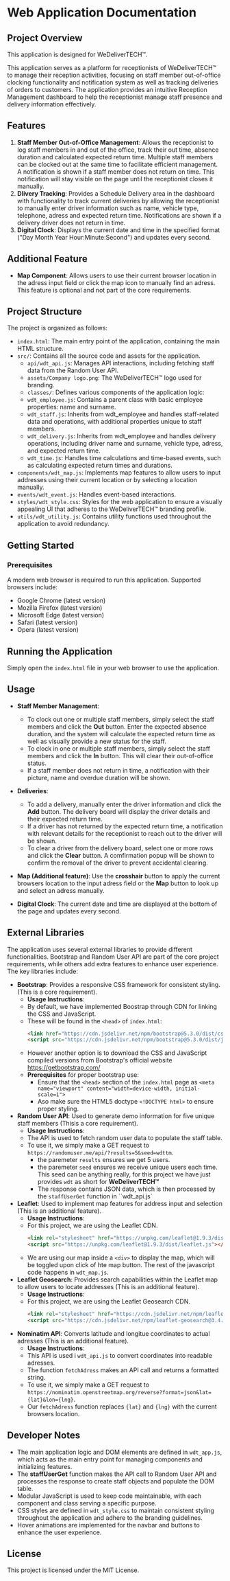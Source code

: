 # Web Application Documentation

## Project Overview
This application is designed for WeDeliverTECH™.

This application serves as a platform for receptionists of WeDeliverTECH™ to manage their reception activities, focusing on staff member out-of-office clocking functionality and notification system as well as tracking deliveries of orders to customers. The application provides an intuitive Reception Management dashboard to help the receptionist manage staff presence and delivery information effectively.

## Features
1. **Staff Member Out-of-Office Management**: Allows the receptionist to log staff members in and out of the office, track their out time, absence duration and calculated expected return time. Multiple staff members can be clocked out at the same time to facilitate efficient management. A notification is shown if a staff member does not return on time. This notification will stay visible on the page until the receptionist closes it manually.
2. **Dlivery Tracking**: Provides a Schedule Delivery area in the dashboard with functionality to track current deliveries by allowing the receptionist to manually enter driver information such as name, vehicle type, telephone, adress and expected return time. Notifications are shown if a delivery driver does not return in time.
3. **Digital Clock**: Displays the current date and time in the specified format ("Day Month Year Hour:Minute:Second") and updates every second.

## Additional Feature
* **Map Component**: Allows users to use their current browser location in the adress input field or click the map icon to manually find an adress. This feature is optional and not part of the core requirements.

## Project Structure
The project is organized as follows:

* `index.html`: The main entry point of the application, containing the main HTML structure.
* `src/`: Contains all the source code and assets for the application.
    * `api/wdt_api.js`: Manages API interactions, including fetching staff data from the Random User API.
    * `assets/Company logo.png`: The WeDeliverTECH™ logo used for branding.
    * `classes/`: Defines various components of the application logic:
    * `wdt_employee.js`: Contains a parent class with basic employee properties: name and surname.
    * `wdt_staff.js`: Inherits from wdt_employee and handles staff-related data and operations, with additional properties unique to staff members.
    * `wdt_delivery.js`: Inherits from wdt_employee and handles delivery operations, including driver name and surname, vehicle type, adress, and expected return time.
    * `wdt_time.js`: Handles time calculations and time-based events, such as calculating expected return times and durations.
* `components/wdt_map.js`: Implements map features to allow users to input addresses using their current location or by selecting a location manually.
* `events/wdt_event.js`: Handles event-based interactions.
* `styles/wdt_style.css`: Styles for the web application to ensure a visually appealing UI that adheres to the WeDeliverTECH™ branding profile.
* `utils/wdt_utility.js`: Contains utility functions used throughout the application to avoid redundancy.

## Getting Started
### Prerequisites
A modern web browser is required to run this application. Supported browsers include:
* Google Chrome (latest version)
* Mozilla Firefox (latest version)
* Microsoft Edge (latest version)
* Safari (latest version)
* Opera (latest version)

## Running the Application
Simply open the `index.html` file in your web browser to use the application.

## Usage
* **Staff Member Management**:
    * To clock out one or multiple staff members, simply select the staff members and click the **Out** button. Enter the expected absence duration, and the system will calculate the expected return time as well as visually provide a new status for the staff.
    * To clock in one or multiple staff members, simply select the staff members and click the **In** button. This will clear their out-of-office status.
    * If a staff member does not return in time, a notification with their picture, name and overdue duration will be shown.

* **Deliveries**: 
    * To add a delivery, manually enter the driver information and click the **Add** button. The delivery board will display the driver details and their expected return time.
    * If a driver has not returned by the expected return time, a notification with relevant details for the receptionist to reach out to the driver will be shown.
    * To clear a driver from the delivery board, select one or more rows and click the **Clear** button. A comfirmation popup will be shown to confirm the removal of the driver to prevent accidental clearing.

*  **Map (Additional feature)**: Use the **crosshair** button to apply the current browsers location to the input adress field or the **Map** button to look up and select an adress manually.

* **Digital Clock**: The current date and time are displayed at the bottom of the page and updates every second.

## External Libraries
The application uses several external libraries to provide different functionalities. Bootstrap and Random User API are part of the core project requirements, while others add extra features to enhance user experience. The key libraries include:
* **Bootstrap**: Provides a responsive CSS framework for consistent styling. (This is a core requirement).
    * **Usage Instructions**:
    * By default, we have implemented Boostrap through CDN for linking the CSS and JavaScript.
    * These will be found in the `<head>` of `index.html`:
        ```html
        <link href="https://cdn.jsdelivr.net/npm/bootstrap@5.3.0/dist/css/bootstrap.min.css" rel="stylesheet">
        <script src="https://cdn.jsdelivr.net/npm/bootstrap@5.3.0/dist/js/bootstrap.bundle.min.js"></script>
        ```
    * However another option is to download the CSS and JavaScript compiled versions from Bootstrap's official website https://getbootstrap.com/
    * **Prerequisites** for proper bootstrap use:
        * Ensure that the `<head>` section of the `index.html` page as `<meta name="viewport" content="width=device-width, initial-scale=1">`
        * Aso make sure the HTML5 doctype `<!DOCTYPE html>` to ensure proper styling.
* **Random User API**: Used to generate demo information for five unique staff members (Thisis a core requirement).
    * **Usage Instructions**: 
    * The API is used to fetch random user data to populate the staff table.
    * To use it, we simply make a GET request to `https://randomuser.me/api/?results=5&seed=wdttm`.
        * the paremeter `results` ensures we get 5 users.
        * the paremeter `seed` ensures we receive unique users each time. This seed can be anything really, for this project we have just provides `wdt` as short for **WeDeliverTECH™**
        * The response contains JSON data, which is then processed by the `staffUserGet` function in ``wdt_api.js`
* **Leaflet**: Used to implement map features for address input and selection (This is an additional feature).
    * **Usage Instructions**: 
    * For this project, we are using the Leaflet CDN.
        ```html
        <link rel="stylesheet" href="https://unpkg.com/leaflet@1.9.3/dist/leaflet.css" />
        <script src="https://unpkg.com/leaflet@1.9.3/dist/leaflet.js"></script>
        ```
    * We are using our map inside a `<div>` to display the map, which will be toggled upon click of hte map button. The rest of the javascript code happens in `wdt_map.js`.
* **Leaflet Geosearch**: Provides search capabilities within the Leaflet map to allow users to locate addresses (This is an additional feature).
    * **Usage Instructions**:
    * For this project, we are using the Leaflet Geosearch CDN.
        ```html
        <link rel="stylesheet" href="https://cdn.jsdelivr.net/npm/leaflet-geosearch@3.4.0/dist/geosearch.css" />
        <script src="https://cdn.jsdelivr.net/npm/leaflet-geosearch@3.4.0/dist/geosearch.umd.js"></script>
        ```
* **Nominatim API**: Converts latitude and longitue coordinates to actual adresses (This is an additional feature).
    * **Usage Instructions**:
    * This API is used i `wdt_api.js` to convert coordinates into readable adresses.
    * The function `fetchAdress` makes an API call and returns a formatted string.
    * To use it, we simply make a GET request to `https://nominatim.openstreetmap.org/reverse?format=json&lat={lat}&lon={lng}`.
    * Our `fetchAdress` function replaces `{lat}` and `{lng}` with the current browsers location.

## Developer Notes
* The main application logic and DOM elements are defined in `wdt_app.js`, which acts as the main entry point for managing components and initializing features.
* The **staffUserGet** function makes the API call to Random User API and processes the response to create staff objects and populate the DOM table.
* Modular JavaScript is used to keep code maintainable, with each component and class serving a specific purpose.
* CSS styles are defined in `wdt_style.css` to maintain consistent styling throughout the application and adhere to the branding guidelines.
* Hover animations are implemented for the navbar and buttons to enhance the user experience.

## License

This project is licensed under the MIT License.
